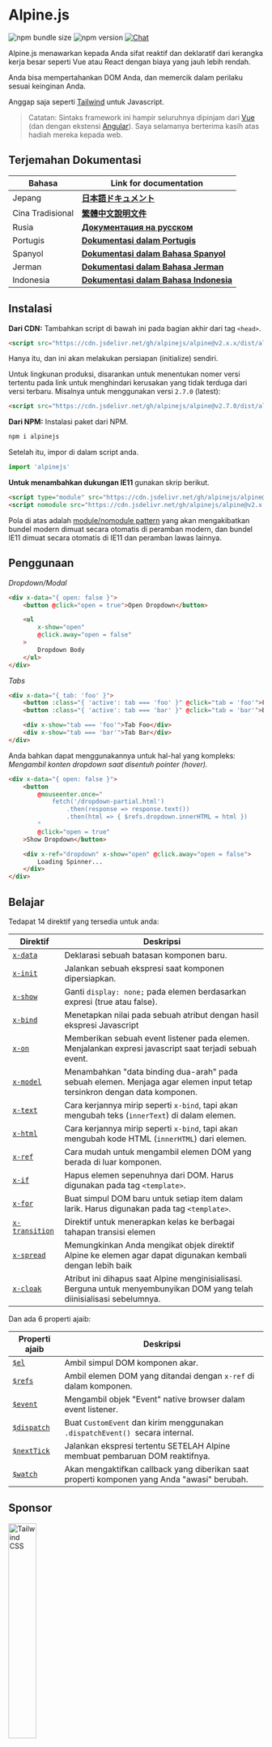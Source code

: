 # Alpine.js

![npm bundle size](https://img.shields.io/bundlephobia/minzip/alpinejs)
![npm version](https://img.shields.io/npm/v/alpinejs)
[![Chat](https://img.shields.io/badge/chat-on%20discord-7289da.svg?sanitize=true)](https://alpinejs.codewithhugo.com/chat/)

Alpine.js menawarkan kepada Anda sifat reaktif dan deklaratif dari kerangka kerja 
besar seperti Vue atau React dengan biaya yang jauh lebih rendah.

Anda bisa mempertahankan DOM Anda, dan memercik dalam perilaku sesuai keinginan Anda.

Anggap saja seperti [Tailwind](https://tailwindcss.com/) untuk Javascript.

> Catatan: Sintaks framework ini hampir seluruhnya dipinjam dari [Vue](https://vuejs.org/) (dan dengan ekstensi [Angular](https://angularjs.org/)). Saya selamanya berterima kasih atas hadiah mereka kepada web.

## Terjemahan Dokumentasi

| Bahasa           | Link for documentation                                   |
| ---------------- | -------------------------------------------------------- |
| Jepang           | [**日本語ドキュメント**](./README.ja.md)                 |
| Cina Tradisional | [**繁體中文說明文件**](./README.zh-TW.md)                |
| Rusia            | [**Документация на русском**](./README.ru.md)            |
| Portugis         | [**Dokumentasi dalam Portugis**](./README.pt.md)         |
| Spanyol          | [**Dokumentasi dalam Bahasa Spanyol**](./README.es.md)   |
| Jerman           | [**Dokumentasi dalam Bahasa Jerman**](./README.de.md)    |
| Indonesia        | [**Dokumentasi dalam Bahasa Indonesia**](./README.id.md) |

## Instalasi

**Dari CDN:** Tambahkan script di bawah ini pada bagian akhir dari tag `<head>`.

```html
<script src="https://cdn.jsdelivr.net/gh/alpinejs/alpine@v2.x.x/dist/alpine.min.js" defer></script>
```

Hanya itu, dan ini akan melakukan persiapan (initialize) sendiri.

Untuk lingkunan produksi, disarankan untuk menentukan nomer versi tertentu pada link untuk menghindari kerusakan yang tidak terduga dari versi terbaru. Misalnya untuk menggunakan versi `2.7.0` (latest):

```html
<script src="https://cdn.jsdelivr.net/gh/alpinejs/alpine@v2.7.0/dist/alpine.min.js" defer></script>
```

**Dari NPM:** Instalasi paket dari NPM.

```js
npm i alpinejs
```

Setelah itu, impor di dalam script anda.

```js
import 'alpinejs'
```

**Untuk menambahkan dukungan IE11** gunakan skrip berikut.

```html
<script type="module" src="https://cdn.jsdelivr.net/gh/alpinejs/alpine@v2.x.x/dist/alpine.min.js"></script>
<script nomodule src="https://cdn.jsdelivr.net/gh/alpinejs/alpine@v2.x.x/dist/alpine-ie11.min.js" defer></script>
```

Pola di atas adalah [module/nomodule pattern](https://philipwalton.com/articles/deploying-es2015-code-in-production-today/)
yang akan mengakibatkan bundel modern dimuat secara otomatis di peramban modern, dan bundel IE11 dimuat secara otomatis di IE11 dan peramban lawas lainnya.

## Penggunaan

*Dropdown/Modal*
```html
<div x-data="{ open: false }">
    <button @click="open = true">Open Dropdown</button>

    <ul
        x-show="open"
        @click.away="open = false"
    >
        Dropdown Body
    </ul>
</div>
```

*Tabs*
```html
<div x-data="{ tab: 'foo' }">
    <button :class="{ 'active': tab === 'foo' }" @click="tab = 'foo'">Foo</button>
    <button :class="{ 'active': tab === 'bar' }" @click="tab = 'bar'">Bar</button>

    <div x-show="tab === 'foo'">Tab Foo</div>
    <div x-show="tab === 'bar'">Tab Bar</div>
</div>
```

Anda bahkan dapat menggunakannya untuk hal-hal yang kompleks:
*Mengambil konten dropdown saat disentuh pointer (hover).*
```html
<div x-data="{ open: false }">
    <button
        @mouseenter.once="
            fetch('/dropdown-partial.html')
                .then(response => response.text())
                .then(html => { $refs.dropdown.innerHTML = html })
        "
        @click="open = true"
    >Show Dropdown</button>

    <div x-ref="dropdown" x-show="open" @click.away="open = false">
        Loading Spinner...
    </div>
</div>
```

## Belajar

Tedapat 14 direktif yang tersedia untuk anda:


| Direktif                        | Deskripsi                                                                                                                |
| ------------------------------- | ------------------------------------------------------------------------------------------------------------------------ |
| [`x-data`](#x-data)             | Deklarasi sebuah batasan komponen baru.                                                                                  |
| [`x-init`](#x-init)             | Jalankan sebuah ekspresi saat komponen dipersiapkan.                                                                     |
| [`x-show`](#x-show)             | Ganti `display: none;` pada elemen berdasarkan expresi (true atau false).                                                |
| [`x-bind`](#x-bind)             | Menetapkan nilai pada sebuah atribut dengan hasil ekspresi Javascript                                                    |
| [`x-on`](#x-on)                 | Memberikan sebuah event listener pada elemen. Menjalankan expresi javascript saat terjadi sebuah event.                  |
| [`x-model`](#x-model)           | Menambahkan "data binding dua-arah" pada sebuah elemen. Menjaga agar elemen input tetap tersinkron dengan data komponen. |
| [`x-text`](#x-text)             | Cara kerjannya mirip seperti `x-bind`, tapi akan mengubah teks (`innerText`) di dalam elemen.                            |
| [`x-html`](#x-html)             | Cara kerjannya mirip seperti `x-bind`, tapi akan mengubah kode HTML (`innerHTML`) dari elemen.                           |
| [`x-ref`](#x-ref)               | Cara mudah untuk mengambil elemen DOM yang berada di luar komponen.                                                      |
| [`x-if`](#x-if)                 | Hapus elemen sepenuhnya dari DOM. Harus digunakan pada tag `<template>`.                                                 |
| [`x-for`](#x-for)               | Buat simpul DOM baru untuk setiap item dalam larik. Harus digunakan pada tag `<template>`.                               |
| [`x-transition`](#x-transition) | Direktif untuk menerapkan kelas ke berbagai tahapan transisi elemen                                                      |
| [`x-spread`](#x-spread)         | Memungkinkan Anda mengikat objek direktif Alpine ke elemen agar dapat digunakan kembali dengan lebih baik                |
| [`x-cloak`](#x-cloak)           | Atribut ini dihapus saat Alpine menginisialisasi. Berguna untuk menyembunyikan DOM yang telah diinisialisasi sebelumnya. |

Dan ada 6 properti ajaib:

| Properti ajaib           | Deskripsi                                                                                   |
| ------------------------ | ------------------------------------------------------------------------------------------- |
| [`$el`](#el)             | Ambil simpul DOM komponen akar.                                                             |
| [`$refs`](#refs)         | Ambil elemen DOM yang ditandai dengan `x-ref` di dalam komponen.                            |
| [`$event`](#event)       | Mengambil objek "Event" native browser dalam event listener.                                |
| [`$dispatch`](#dispatch) | Buat `CustomEvent` dan kirim menggunakan `.dispatchEvent() `secara internal.                |
| [`$nextTick`](#nexttick) | Jalankan ekspresi tertentu SETELAH Alpine membuat pembaruan DOM reaktifnya.                 |
| [`$watch`](#watch)       | Akan mengaktifkan callback yang diberikan saat properti komponen yang Anda "awasi" berubah. |


## Sponsor

<img width="33%" src="https://refactoringui.nyc3.cdn.digitaloceanspaces.com/tailwind-logo.svg" alt="Tailwind CSS">

**Ingin logo anda di sini? [Hubungi via Twitter](https://twitter.com/calebporzio)**

## Proyek Komunitas

* [AlpineJS Weekly Newsletter](https://alpinejs.codewithhugo.com/newsletter/)
* [Spruce (State Management)](https://github.com/ryangjchandler/spruce)
* [Turbolinks Adapter](https://github.com/SimoTod/alpine-turbolinks-adapter)
* [Alpine Magic Helpers](https://github.com/KevinBatdorf/alpine-magic-helpers)
* [Awesome Alpine](https://github.com/ryangjchandler/awesome-alpine)

### Direktif

---

### `x-data`

**Contoh:** `<div x-data="{ foo: 'bar' }">...</div>`

**Struktur:** `<div x-data="[object literal]">...</div>`

`x-data` untuk mendeklarasikan sebuah batasan komponen baru. Ini akan memberitahu framework untuk menyiapkan sebuah komponen baru dengan objek data yang diberikan.

Anggap saja seperti properti `data` dari komponen Vue.

**Ekstrak Logika Komponen**

Anda bisa mengekstrak data (dan perilaku) ke dalam fungsi yang bisa digunakan kembali:

```html
<div x-data="dropdown()">
    <button x-on:click="open">Open</button>

    <div x-show="isOpen()" x-on:click.away="close">
        // Dropdown
    </div>
</div>

<script>
    function dropdown() {
        return {
            show: false,
            open() { this.show = true },
            close() { this.show = false },
            isOpen() { return this.show === true },
        }
    }
</script>
```



> **Untuk pengguna bundler**, catat bahwa Alpine.js mengakses fungsi-fungsi yang berada di dalam global scope (`window`), Anda harus secara eksplisit menetapkan fungsi Anda ke `window` untuk menggunakannya dengan` x-data` misalnya `window.dropdown = function () {}` (ini karena dengan Webpack, Rollup, Parcel dll. ` function` yang Anda tetapkan akan default ke scope modul bukan `window`).

Anda juga dapat menggabungkan beberapa objek data menggunakan penghancuran objek (destructuring):

```html
<div x-data="{...dropdown(), ...tabs()}">
```

---

### `x-init`
**Contoh:** `<div x-data="{ foo: 'bar' }" x-init="foo = 'baz'"></div>`

**Struktur:** `<div x-data="..." x-init="[expression]"></div>`

`x-init` akan menjalankan sebuah ekspresi javascript saat komponen dipersiapkan.

Jika Anda ingin menjalankan kode SETELAH Alpine selesai membuat pembaruan awal ke DOM (sesuatu seperti hook `mount ()` di VueJS), Anda dapat mengembalikan callback dari `x-init`, dan itu akan dijalankan setelah:

`x-init="() => { // we have access to the post-dom-initialization state here // }"`

---

### `x-show`
**Contoh:** `<div x-show="open"></div>`

**Struktur:** `<div x-show="[expression]"></div>`

`x-show` mengubah style `display: none; ` pada elemen bergantung pada apakah ekspresi ditetapkan ke `true` atau `false`.

**x-show.transition**

`x-show.transition` adalah API praktis untuk membuat `x-show` Anda lebih menyenangkan menggunakan transisi CSS.

```html
<div x-show.transition="open">
    These contents will be transitioned in and out.
</div>
```

| Direktif                                                | Deskripsi                                                                                                                                  |
| ------------------------------------------------------- | ------------------------------------------------------------------------------------------------------------------------------------------ |
| `x-show.transition`                                     | Fade dan skala simultan. (opasitas, skala: 0,95, fungsi waktu: kubik-bezier (0,4, 0,0, 0,2, 1), durasi masuk: 150 md, durasi habis: 75 md) |
| `x-show.transition.in`                                  | Hanya transisi masuk.                                                                                                                      |
| `x-show.transition.out`                                 | Hanya transisi keluar                                                                                                                      |
| `x-show.transition.opacity`                             | Gunakan fade saja.                                                                                                                         |
| `x-show.transition.scale`                               | Gunakan skala saja                                                                                                                         |
| `x-show.transition.scale.75`                            | Kustomisasi transformasi skala CSS `transform: scale(.75)`.                                                                                |
| `x-show.transition.duration.200ms`                      | Setel transisi "masuk" ke 200ms. Keluaran akan disetel menjadi setengahnya (100 md).                                                       |
| `x-show.transition.origin.top.right`                    | Sesuaikan asal transformasi CSS `transform-origin: top right`.                                                                             |
| `x-show.transition.in.duration.200ms.out.duration.50ms` | Durasi berbeda untuk "masuk" dan "keluar".                                                                                                 |

> Catatan: Semua pengubah transisi ini dapat digunakan bersama satu sama lain. Ini dimungkinkan (meskipun konyol lol): `x-show.transition.in.duration.100ms.origin.top.right.opacity.scale.85.out.duration.200ms.origin.bottom.left.opacity.scale. 95`

> Catatan: `x-show` akan menunggu sampai setiap anak menyelesaikan transisi keluar. Jika Anda ingin mengabaikan perilaku ini, tambahkan modifer `.immediate`:
```html
<div x-show.immediate="open">
    <div x-show.transition="open">
</div>
```
---

### `x-bind`

> Note: You are free to use the shorter ":" syntax: `:type="..."`

> Catatan: Anda bebas menggunakan sintaks ":" yang lebih pendek: `:type=" ... "`

**Contoh:** `<input x-bind:type="inputType">`

**Struktur:** `<input x-bind:[attribute]="[expression]">`

`x-bind` menetapkan nilai atribut ke hasil ekspresi JavaScript. Ekspresi memiliki akses ke semua kunci dari objek data komponen, dan akan diperbarui setiap kali datanya diperbarui.

> Catatan: Binding atribut HANYA diperbarui ketika dependensinya diperbarui. Framework ini cukup pintar untuk mengamati perubahan data dan mendeteksi binding mana yang mempedulikannya.

**`x-bind` untuk atribut class**

`x-bind` punya perilaku sedikit berbeda saaat melakukan binding dengan atribut `class`.

Untuk kelas, Anda meneruskan objek yang kuncinya adalah nama kelas, dan nilai adalah ekspresi boolean untuk menentukan apakah nama kelas tersebut diterapkan atau tidak.

Untuk nama class yang anda berikan sebagai key dari object dan nilainya berupa ekspresi boolean, maka ini akan menentukan class ini digunakan atau tidak.

Sebagai contoh:
`<div x-bind:class="{ 'hidden': foo }"></div>`

Pada contoh ini, class `"hidden"` hanya akan dipakai saat nilai dari data atribut `foo` adalah `true`

**`x-bind` untuk atribut boolean**

`x-bind` mendukung atribut boolean dengan cara yang sama seperti atribut nilai, yakni dengan menggunakan sebuah varibel sebagai kondisi ekspresi javascript dimana nilainya akan `true` dan `false.

`x-bind` supports boolean attributes in the same way as value attributes, using a variable as the condition or any JavaScript expression that resolves to `true` or `false`.

Sebagai contoh:
```html
<!-- diberkan: -->
<button x-bind:disabled="myVar">Click me</button>

<!-- Saat myVar == true: -->
<button disabled="disabled">Click me</button>

<!-- Saat myVar == false: -->
<button>Click me</button>
```

Ini akan menambahkan atribut `disabled` ketika `myVar` bernilai `true` dan sebaliknya akan menghapus atribut `disabled` ketika `myVar` bernilai `false`.

Atribut boolean yang didukung sama seperti [HTML specification](https://html.spec.whatwg.org/multipage/indices.html#attributes-3:boolean-attribute), contohnya `disabled`, `readonly`, `required`, `checked`, `hidden`, `selected`, `open`, dll.


> Catatan: Jika Anda memerlukan status false untuk ditampilkan untuk atribut Anda, seperti `aria-*`, chain` .toString()` ke nilai saat mengikat ke atribut. Misalnya: `:aria-expanded="isOpen.toString()"` akan tetap ada apakah `isOpen` adalah `true` atau` false`.

**modifier `.camel`**
**Contoh:** `<svg x-bind:view-box.camel="viewBox">`

Modifier `camel` akan mengikat ke huruf besar/kecil yang setara dengan nama atribut. Pada contoh di atas, nilai `viewBox` akan terikat pada atribut` viewBox` sebagai lawan dari atribut `view-box`.

---

### `x-on`

> Catatan: Anda bebas menggunakan singkatan "@" untuk sintak yang lebih singkat: `@click="..."`

**Contoh:** `<button x-on:click="foo = 'bar'"></button>`

**Struktur:** `<button x-on:[event]="[expression]"></button>`

`x-on` memberikan event listener ke elemen tempat dideklarasikan. Saat terjadi sebuah event, maka nilainya akan diberikan dari ekspresi javascript yang dieksekusi.

Jika ada data yang dimodifikasi pada ekspresi, meka elemen yang sudah "mengikat" terhadap data tersebut akan diupdate.

> Catatan: Anda juga bisa memberikan dengan nama fungsi javascript

**Contoh:** `<button x-on:click="myFunction"></button>`

Ini sama seperti: `<button x-on:click="myFunction($event)"></button>`

**modifier `keydown`**

**Contoh:** `<input type="text" x-on:keydown.escape="open = false">`

Anda bisa menentukan tombol tertentu untuk dipantau dengan menggunakan modifier keydown dengan cara menambahkan direktif tombol di belakang `x-on:keydown`. Perlu dicatat, modifier ini menggunakan kebab-case yang merupakan versi dari nilai `Event.key`.

Contoh: `enter`, `escape`, `arrow-up`, `arrow-down`

> Catatan: Anda juga bisa memantau tombol kombinasi dari modifier-sistem seperti: `x-on:keydown.cmd.enter="foo"`

**Modifier `.away`**

**Contoh:** `<div x-on:click.away="showModal = false"></div>`

Ketika diberikan modifier `.away`, maka event handler hanya akan diekseskusi saat event berasal dari selain dirinya sendiri (elemen itu sendiri) dan turunannya (elemen anaknya).

Ini sangat berguna untuk menghilangkan dropdown dan modal saat user melakukan klik di luar dari elemen.

**modifier `.prevent`**
**Contoh:** `<input type="checkbox" x-on:click.prevent>`

Menambahakn modifier `.prevent` pada event listener akan memanggil `preventDefault` saat terjadi sebuah event. Pada contoh di atas, checkbox tidak akan dicek saat user melakukan klik.

**modifier `.stop`**
**Contoh:** `<div x-on:click="foo = 'bar'"><button x-on:click.stop></button></div>`

Menambahkan modifier `.stop` pada event listener akan memanggil `stopPropagation` saat terjadi sebuah event. Pada contoh di atas, artinya event "click" tidak akan mengembang dari tombol ke `<div>`, atau dengan katalain saat user klik tombol, maka `foo` tidak akan diset nilainya menjadi `bar`.


**modifier `.self`**
**Contoh:** `<div x-on:click.self="foo = 'bar'"><button></button></div>`

Menambahkan modifier `.self` pada sebuah event listener maka hanya akan memicu event handler jika `$event.target` adalah elemen itu sendiri. Pada contoh di atas, event "click" yang dari elemen tombol tidak akan menjalankan event handler pada `<div>`.

**modifier `.window`**
**Contoh:** `<div x-on:resize.window="isOpen = window.outerWidth > 768 ? false : open"></div>`

Menambahkan modifier `.window` pada event listener akan memasang event listener pada objek global window bukan pada elemen DOM yang menjadi tempat event tersebut dideklarasikan. Ini sangat berguna saat anda ingin memodifikasi state dari komponen ketika ada perubahan pada jendela browser, misalnya seperti event resize. Pada contoh di atas, saat jendela browser diperbesar menjadi 768 piksel, maka kita akan menutup modal/dropdown, selain dari itu akan tetap dibuka.


>Catatan: Anda juga bisa menggunakan modifier `.document` untuk menambahkan event listener pada dokumen


**modifier `.once`**
**Contoh:** `<button x-on:mouseenter.once="fetchSomething()"></button>`

Menambahkan modifier `.once` pada event listener akan membuat event listerner hanya akan memantau event satu kali saja. Ini sangat berguna pada sesuatu yang dilakukan sekali saja, seperti meload partial (bagian) dari HTML, dan sebagainya.

**modifier `.passive`**
**Contoh:** `<button x-on:mousedown.passive="interactive = true"></button>`

Menambahkan modifier `.passive` pada event listener akan membuat event literner menjadi pasif, yang artinya `preventDefault()` tidak akan bekerja pada event yang sedang diproses. Ini tentunya bisa membantu meningkatkan performa, contohnya pada scoll di perangkat layar sentuh.


**Modifier `.debounce`**
**Contoh:** `<input x-on:input.debounce="fetchSomething()">`

Modifier `.debounce` memungkinkan anda untuk "debounce" sebuah event handler. Dengan kata lain, event handler TIDAK akan dijalankan sampai batas waktu tertentu.

Nilai default debounce untuk "menunggu" adalah 250 milidetik.

Jika anda ingin mengubahnya, anda hyga bisa menentukan waktu tunggu secara spesifik:

```html
<input x-on:input.debounce.750="fetchSomething()">
<input x-on:input.debounce.750ms="fetchSomething()">
```

**modifier `.camel`**
**Contoh:** `<input x-on:event-name.camel="doSomething()">`

Modifier `camel` akan melampirkan pemroses event untuk nama event yang setara dengan camelCase. Dalam contoh di atas, ekspresi akan dievaluasi ketika event `eventName` diaktifkan pada elemen.


---

### `x-model`
**Contoh:** `<input type="text" x-model="foo">`

**Struktur:** `<input type="text" x-model="[data item]">`

`x-model` akan menambahkan "binding data dua arah" (two-way binding) pada sebauh elemen. Dengan kata lain, nilai dari elemen input akan tetap disinkronkan dengan nilai dari data item pada komponen.

> Catatan: `x-model` merupakan cara yang cukup cerdas untuk mendeteksi perubahan pada input text, checkbox, radio button, textarea, select, dan multiple select. Perilakunya sama seperti [cara yang dilakukan Vue](https://vuejs.org/v2/guide/forms.html) dalam skenario ini.



**Modifier `.number`**
**Contoh:** `<input x-model.number="age">`

Modifier `.number` akan mengubah nilai input menjadi angka. Jika nilai tidak bisa diubah menjadi angka yang valid, maka nilainya akan dibiarkan dengan nilai yang diinputkan.


**Modifier `.debounce`**
**Contoh:** `<input x-model.debounce="search">`

Modifier `debounce` memungkinkan anda untuk menambahkan "debounce" pada update nilai. Dengan kata lain, event handler TIDAK akan dijalankan sampai batas waktu yang ditentukan.

Nilai default pada waktu "tunggu" debounce adalah 250 milidetik.

Jika anda ingin mengubahnya, anda juga bisa menentukan waktu tunggu secara spresifik:


```html
<input x-model.debounce.750="search">
<input x-model.debounce.750ms="search">
```

---

### `x-text`
**Contoh:** `<span x-text="foo"></span>`

**Struktur:** `<span x-text="[expression]"`

`x-text` cara kerjannya mirip seperti `x-bind`, bedanya `x-text` akan melakukan update teks (`innerText`) pada sebuah elemen. Sedangkan `x-bind` hanya mengupdate nilai atribut.

---

### `x-html`
**Contoh:** `<span x-html="foo"></span>`

**Struktur:** `<span x-html="[expression]"`

`x-html` cara kerjannya mirip seperti `x-bind`, bedanya `x-html` akan mengupdate kode HTML pada elemen sedangkan `x-bind` mengupdate nilai atribut.


> :warning: **Jangan pernah gunakan pada konten yang berasal dari user.** :warning:
>
> Karena rendering HTML secara dinamis dari pihak ketiga berpotensi rentan terhadap serangan [XSS](https://developer.mozilla.org/en-US/docs/Glossary/Cross-site_scripting).


---

### `x-ref`
**Contoh:** `<div x-ref="foo"></div><button x-on:click="$refs.foo.innerText = 'bar'"></button>`

**Struktur:** `<div x-ref="[ref name]"></div><button x-on:click="$refs.[ref name].innerText = 'bar'"></button>`

`x-ref` menyediakan cara yang mudah untuk mendapatkan elemen DOM dari luar komponen. Dengan memberikan atribut `x-ref` pada elemen, maka ini akan membuatnya bisa diakses dari semua event handler dari objek `$refs`.

Ini sangat berguna sebagai alternative penggunaan id dan `document.querySelector` pada semua tempat.


> Catatan: anda juga bisa memberikan nilai dinamis pada x-ref: `<span :x-ref="item.id"></span>` jika anda menginginkannya.


---

### `x-if`
**Contoh:** `<template x-if="true"><div>Some Element</div></template>`

**Struktur:** `<template x-if="[expression]"><div>Some Element</div></template>`

Untuk kasus di mana `x-show` tidak cukup (`x-show` menyetel elemen ke `display: none` jika salah),` x-if` dapat digunakan untuk benar-benar menghapus elemen sepenuhnya dari DOM.

Penting bahwa `x-if` digunakan pada tag` <template></template>` karena Alpine tidak menggunakan DOM virtual. Implementasi ini memungkinkan Alpine untuk tetap bertahan dan menggunakan DOM asli untuk melakukan keajaibannya.

> Catatan: `x-if` harus punya sebuah elemen root di dalam tag `<template></template>`.

> Catatan: Saat menggunakan `template` di tag `svg`, anda harus menambahkan sebuah [polyfill](https://github.com/alpinejs/alpine/issues/637#issuecomment-654856538) yang akan dijalankan sebelum Alpine.js dipersiapkan.


---

### `x-for`
**Contoh:**
```html
<template x-for="item in items" :key="item">
    <div x-text="item"></div>
</template>
```

> Catatan: binding `:key` bersifat opsional, tapi SANGAT disarankan menggunakannya.

`x-for` bisa digunakan untuk kasus ketika anda ingin membuat elemen DOM baru dari setiap item pada array. Ini mirip seperti `v-for` pada Vue, namun dengan satu perbedaan yakni menggunakan tag `template`, bukan elemen DOM biasa.

Jika anda ingin mengakses current index dari iterasi, gunakan sintaks berikut:


```html
<template x-for="(item, index) in items" :key="index">
    <!-- You can also reference "index" inside the iteration if you need. -->
    <div x-text="index"></div>
</template>
```

Jika anda ingin mengakses objek dari array (collection) dari iterasi, gunakan sintaks berikut:

```html
<template x-for="(item, index, collection) in items" :key="index">
    <!-- You can also reference "collection" inside the iteration if you need. -->
    <!-- Current item. -->
    <div x-text="item"></div>
    <!-- Same as above. -->
    <div x-text="collection[index]"></div>
    <!-- Previous item. -->
    <div x-text="collection[index - 1]"></div>
</template>
```

> Catatan: `x-for` harus punya sebauh elemen root di dalam tag `<template></template>`.

> Catatan: Saat menggunakan `template` di tag `svg`, anda harus menambahkan sebuah [polyfill](https://github.com/alpinejs/alpine/issues/637#issuecomment-654856538) yang akan dijalankan sebelum Alpine.js dipersiapkan.

#### Perulangan bersarang dengan `x-for`

Anda bisa membuat perulangan bersarang dengan `x-for`, namun anda HARUS membungkus tiap perulangan dengan elemen. Sebagai contoh:


```html
<template x-for="item in items">
    <div>
        <template x-for="subItem in item.subItems">
            <div x-text="subItem"></div>
        </template>
    </div>
</template>
```

#### Iterasi dengan range

Alpine mendukung sintak `i in n`, dimana `n` adalah sebuah integer yang akan memungkinkan anda untuk melakukan iterasi pada elemen berdasarkan range yang sudah ditentukan.

```html
<template x-for="i in 10">
    <span x-text="i"></span>
</template>
```

---

### `x-transition`
**Contoh:**
```html
<div
    x-show="open"
    x-transition:enter="transition ease-out duration-300"
    x-transition:enter-start="opacity-0 transform scale-90"
    x-transition:enter-end="opacity-100 transform scale-100"
    x-transition:leave="transition ease-in duration-300"
    x-transition:leave-start="opacity-100 transform scale-100"
    x-transition:leave-end="opacity-0 transform scale-90"
>...</div>
```

```html
<template x-if="open">
    <div
        x-transition:enter="transition ease-out duration-300"
        x-transition:enter-start="opacity-0 transform scale-90"
        x-transition:enter-end="opacity-100 transform scale-100"
        x-transition:leave="transition ease-in duration-300"
        x-transition:leave-start="opacity-100 transform scale-100"
        x-transition:leave-end="opacity-0 transform scale-90"
    >...</div>
</template>
```

> Contoh di atas menggunakan class CSS dari [Tailwind CSS](https://tailwindcss.com)

Alpine memberikan 6 macam direktif transisi untuk menggunakan class tertentu pada tiap tahapan dalam transisi elemen antara state "hidden" dan "shown". Direktif ini dapat bekerja dengan `x-show` dan `x-if`.

Perilakunya benar-benar sama seperti transisi pada VueJS, namun punya beberapa perbedaan dengan nama yang lebih masuk akal:

| Direktif       | Deksripsi                                                                                                                                  |
| -------------- | ------------------------------------------------------------------------------------------------------------------------------------------ |
| `:enter`       | Digunakan selama dalam pase entering.                                                                                                      |
| `:enter-start` | Ditambahkan sebelum elemen dimasukkan, dihapus satu frame setelah elemen dimasukkan.                                                       |
| `:enter-end`   | Menambahkan satu frame setelah elemen dimasukkan (pada saat yang sama `enter-start` dihapus), dihapus ketika transisi/animasi selesai.     |
| `:leave`       | Digunakan sllama dalam pase leaving.                                                                                                       |
| `:leave-start` | Ditambahkan segera saat transisi leaving dipicu, hapus satu frame setelahnya                                                               |
| `:leave-end`   | Menambahkan satu frame setelah transisi leave dipicu (pada saat yang sama `leave-start` dihapus), dihapus ketika transisi/animasi selesai. |

---

### `x-spread`
**Contoh:**
```html
<div x-data="dropdown()">
    <button x-spread="trigger">Open Dropdown</button>

    <span x-spread="dialogue">Dropdown Contents</span>
</div>

<script>
    function dropdown() {
        return {
            open: false,
            trigger: {
                ['@click']() {
                    this.open = true
                },
            },
            dialogue: {
                ['x-show']() {
                    return this.open
                },
                ['@click.away']() {
                    this.open = false
                },
            }
        }
    }
</script>
```


`x-spread` memungkinkan anda untuk mengekstrak sebuah elmen dari binding Alpine menjadi objek yang bisa digunakan kembali.

Key dari object adalah direktif (bisa direktif dan juga modifier) dan nilainya merupakan callback yang akan dievaluasi oleh Alpine.

> Catatan: Ada beberapa peringatan untuk x-spread:
> - Saat "spread" dilakukan pada direktif `x-for`, anda harus mengembalikan string dari callback. Sebagai contoh: `['x-for']() { return 'item in items' }`.
> - `x-data` dan `x-init` tidak bisa digunakan di dalam objek "spread"

---

### `x-cloak`
**Contoh:** `<div x-data="{}" x-cloak></div>`

Atribut `x-cloak` adalah elemen yang dihapus saat Aplpine dipersiapkan. Ini berguna untuk menyembunikan DOM yang sudah dipersiapkan sebelumnya. Biasanya untuk menambahkan style global seperti ini:


```html
<style>
    [x-cloak] { display: none; }
</style>
```

### Properti Ajaib

> Properti ajaib **tidak tersedia di dalam** `x-data` jika komponen belum di-initialize, kecuali `$el`.


---

### `$el`
**Contoh:**
```html
<div x-data>
    <button @click="$el.innerHTML = 'foo'">Replace me with "foo"</button>
</div>
```

`$el` adalah properti ajaib yang bisa digunakan untuk mendapatkan root komponen dari node DOM.

### `$refs`
**Contoh:**
```html
<span x-ref="foo"></span>

<button x-on:click="$refs.foo.innerText = 'bar'"></button>
```

`$refs` adalah properti ajaib yang bisa digunakan untuk mendapatkan elemen DOM yang memiliki atribut `x-ref` di dalam komponen. Ini sangat berguna ketika anda ingin memanupulasi DOM secara manual.

---

### `$event`
**Contoh:**
```html
<input x-on:input="alert($event.target.value)">
```

`$event` adalah properti ajaib yang bisa digunakan dengan event listener untuk mendapatkan objek "Event" dari browser.

> Catatan: Properti $event hanya tersedia pada eksrepsi DOM.

Jika anda ingin mengakses `$event` di dalam fungsi Javascript, maka anda harus memasukannya sebagai parameter:

`<button x-on:click="myFunction($event)"></button>`

---

### `$dispatch`
**Contoh:**
```html
<div @custom-event="console.log($event.detail.foo)">
    <button @click="$dispatch('custom-event', { foo: 'bar' })">
    <!-- When clicked, will console.log "bar" -->
</div>
```

**Catatan saat propagasi event**

Perhatikan, karena ada [event bubbling](https://en.wikipedia.org/wiki/Event_bubbling) dan saat anda ingin mendapatkan event yang bersumber dari node dalam satu sarang (same nesting hirarchy) maka sebaiknya anda gunakan modifier [`.window`](https://github.com/alpinejs/alpine#x-on).


**Contoh:**

```html
<div x-data>
    <span @custom-event="console.log($event.detail.foo)"></span>
    <button @click="$dispatch('custom-event', { foo: 'bar' })">
<div>
```

> Ini tidak akan bekerja karena saat `custom-event` terjadi, maka propagasi akan dikirim ke `div`.

**Pengiriman ke Komponen**

Anda juga bisa memanfaatkan teknik sebelumnya unuk membuat kompoen bisa saling berbicara.

**Contoh:**

```html
<div x-data @custom-event.window="console.log($event.detail)"></div>

<button x-data @click="$dispatch('custom-event', 'Hello World!')">
<!-- When clicked, will console.log "Hello World!". -->
```

`$dispatch` adalah sebuah singkatan untuk membuat `CustomEvent` dan mengirimkannya dengan `dispatchEvent()` secara internal. Ada banyak studi kasus penggunaan passing data antara komponen dengan custom event. [Silahkan baca di sini](https://developer.mozilla.org/en-US/docs/Web/Guide/Events/Creating_and_triggering_events) untuk informasi lebih lanjut tentang cara kerja `CustomEvent` di browser.

Anda akan melihat bahwa setiap data yang diteruskan sebagai parameter kedua pada `$ dispatch('some-event', {some: 'data'})`, akan tersedia pada properti "detail" di event baru: `$event.detail.some`. Melampirkan data event khusus ke properti `.detail` adalah praktik standar untuk `CustomEvents` di browser. Baca [di sini](https://developer.mozilla.org/en-US/docs/Web/API/CustomEvent/detail) untuk info lebih lanjut.

Anda juga bisa menggunakan `$dispatch()` untuk memicu update data untuk binding `x-model`. Contohnya:

```html
<div x-data="{ foo: 'bar' }">
    <span x-model="foo">
        <button @click="$dispatch('input', 'baz')">
        <!-- After the button is clicked, `x-model` will catch the bubbling "input" event, and update foo to "baz". -->
    </span>
</div>
```

> Catatan: Properti $dispatch hanya tersedia pada eksrepsi DOM.

Jika anda ingin mengakses `$dispatch` di dalam fungsi javascript, anda bisa meneruskannya secara langsung melalui parameter:

`<button x-on:click="myFunction($dispatch)"></button>`

---

### `$nextTick`
**Contoh:**
```html
<div x-data="{ fruit: 'apple' }">
    <button
        x-on:click="
            fruit = 'pear';
            $nextTick(() => { console.log($event.target.innerText) });
        "
        x-text="fruit"
    ></button>
</div>
```

`$nextTick` adalah properti ajaib yang memungkinkan anda untuk mengeksekusi hanya ekpresi yang diberikan SETELAH Alpine melakukan DOM update secara reaktif. Ini berguna pada saat Anda ingin berinteraksi dengan status DOM SETELAH itu tercermin setiap pembaruan data yang Anda buat.

---

### `$watch`
**Contoh:**
```html
<div x-data="{ open: false }" x-init="$watch('open', value => console.log(value))">
    <button @click="open = ! open">Toggle Open</button>
</div>
```

Anda bisa "mengawasi" sebuah properti dari komponen dengan method ajaib `$watch`. Pada contoh di atas, saat tombol diklik dan nilai `open` berubah, maka callback akan dijalankan dengan mengeksekusi `console.log` dengan nilai yang baru.

## Keamanan

Jika anda menemukan celah keamanan, mohon untuk mengirim email ke [calebporzio@gmail.com]()

Alpine mengandalkan implementasi kustom yang menggunakan objek `Function` untuk mengevaluasi arahannya. Meskipun lebih aman daripada `eval()`, penggunaannya dilarang di beberapa lingkungan, seperti Aplikasi Google Chrome, menggunakan Kebijakan Keamanan Konten (CSP) yang terbatas.

Jika Anda menggunakan Alpine di situs web yang berurusan dengan data sensitif dan membutuhkan [CSP](https://csp.withgoogle.com/docs/strict-csp.html), Anda perlu memasukkan `unsafe-eval` dalam kebijakan Anda. Kebijakan kuat yang dikonfigurasi dengan benar akan membantu melindungi pengguna Anda saat menggunakan data pribadi atau keuangan.

Karena kebijakan berlaku untuk semua skrip di halaman Anda, penting agar pustaka eksternal lain yang termasuk dalam situs web ditinjau dengan cermat untuk memastikan bahwa mereka dapat dipercaya dan tidak akan menimbulkan kerentanan Cross Site Scripting baik menggunakan fungsi `eval()` atau memanipulasi DOM untuk memasukkan kode berbahaya ke halaman Anda.

## Roadmap V3
* Move from `x-ref` to `ref` for Vue parity?
* Add `Alpine.directive()`
* Add `Alpine.component('foo', {...})` (With magic `__init()` method)
* Dispatch Alpine events for "loaded", "transition-start", etc... ([#299](https://github.com/alpinejs/alpine/pull/299)) ?
* Remove "object" (and array) syntax from `x-bind:class="{ 'foo': true }"` ([#236](https://github.com/alpinejs/alpine/pull/236) to add support for object syntax for the `style` attribute)
* Improve `x-for` mutation reactivity ([#165](https://github.com/alpinejs/alpine/pull/165))
* Add "deep watching" support in V3 ([#294](https://github.com/alpinejs/alpine/pull/294))
* Add `$el` shortcut
* Change `@click.away` to `@click.outside`?

## Lisensi

Copyright © 2019-2020 Caleb Porzio and contributors

Licensed under the MIT license, see [LICENSE.md](LICENSE.md) for details.
